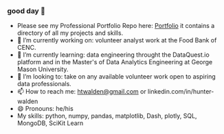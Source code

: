 ### good day 👋
- Please see my Professional Portfolio Repo here: [Portfolio](https://github.com/htwalden/Data-Science-Professional-Portfolio) it contains a directory of all my projects and skills.
- 🔭 I’m currently working on: volunteer analyst work at the Food Bank of CENC. 
- 🌱 I’m currently learning: data engineering throught the DataQuest.io platform and in the Master's of Data Analytics Engineering at George Mason University.
- 👯 I’m looking to: take on any available volunteer work open to aspiring data professionals.   
- 📫 How to reach me: htwalden@gmail.com or linkedin.com/in/hunter-walden
- 😄 Pronouns: he/his
- My skills: python, numpy, pandas, matplotlib, Dash, plotly, SQL, MongoDB, SciKit Learn
